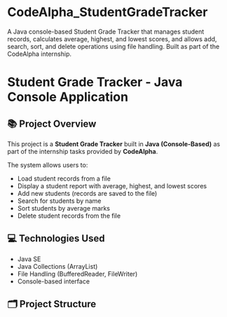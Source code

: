 # CodeAlpha_StudentGradeTracker
A Java console-based Student Grade Tracker that manages student records, calculates average, highest, and lowest scores, and allows add, search, sort, and delete operations using file handling. Built as part of the CodeAlpha internship.
# Student Grade Tracker - Java Console Application

## 📚 Project Overview
This project is a **Student Grade Tracker** built in **Java (Console-Based)** as part of the internship tasks provided by **CodeAlpha**.

The system allows users to:
- Load student records from a file
- Display a student report with average, highest, and lowest scores
- Add new students (records are saved to the file)
- Search for students by name
- Sort students by average marks
- Delete student records from the file

## 💻 Technologies Used
- Java SE
- Java Collections (ArrayList)
- File Handling (BufferedReader, FileWriter)
- Console-based interface

## 🗂️ Project Structure
